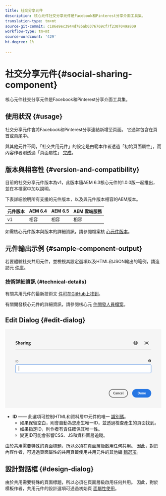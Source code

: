 ```yaml
---
title: 社交分享元件
description: 核心元件社交分享元件是Facebook和Pinterest分享介面工具集。
translation-type: tm+mt
source-git-commit: c186e9ec3944d785ab0376769cf7f2307049a809
workflow-type: tm+mt
source-wordcount: '429'
ht-degree: 1%

---
```



# 社交分享元件{#social-sharing-component}

核心元件社交分享元件是Facebook和Pinterest分享介面工具集。

## 使用狀況 {#usage}

社交分享元件會將Facebook和Pinterest分享連結新增至頁面。 它通常包含在頁首或頁尾中。

與其他元件不同，「社交共用元件」的設定是由範本作者透過「初始頁面屬性」，而內容作者則透過「頁面屬性」 [完成](https://docs.adobe.com/content/help/en/experience-manager-cloud-service/sites/authoring/features/templates.html)[](https://docs.adobe.com/content/help/en/experience-manager-cloud-service/sites/authoring/fundamentals/page-properties.html)。

## 版本與相容性 {#version-and-compatibility}

目前的社交分享元件版本為v1，此版本隨AEM 6.3核心元件的1.0.0版一起推出，並在本檔案中加以說明。

下表詳細說明所有支援的元件版本，以及與元件版本相容的AEM版本。

| 元件版本 | AEM 6.4 | AEM 6.5 | AEM 雲端服務 |
|--- |--- |--- |---|
| v1 | 相容 | 相容 | 相容 |

如需核心元件版本與版本的詳細資訊，請參閱檔案核 [心元件版本](/help/versions.md)。

## 元件輸出示例 {#sample-component-output}

若要體驗社交共用元件，並檢視其設定選項以及HTML和JSON輸出的範例，請造訪元 [件庫](https://adobe.com/go/aem_cmp_library_sharing)。

### 技術詳細資訊 {#technical-details}

有關共用元件的最新技術文 [件可在GitHub上找到](https://adobe.com/go/aem_cmp_tech_sharing_v1)。

有關開發核心元件的詳細資訊，請參閱核心元 [件開發人員檔案](/help/developing/overview.md)。

## Edit Dialog {#edit-dialog}

![共用元件的編輯對話框](/help/assets/sharing-edit.png)

* **ID** —— 此選項可控制HTML和資料層中元件的唯一 [識別碼](/help/developing/data-layer/overview.md)。
   * 如果保留空白，則會自動為您產生唯一ID，並透過檢查產生的頁面找到。
   * 如果指定ID，則作者有責任確保其唯一性。
   * 變更ID可能會影響CSS、JS和資料圖層追蹤。

由於共用需要特殊的頁面標題，所以必須在頁面層級啟用任何共用。 因此，對於內容作者，可通過頁面屬性的共用頁籤使用共用元件的其他編 [輯選項](https://docs.adobe.com/content/help/en/experience-manager-cloud-service/sites/authoring/fundamentals/page-properties.html)。

## 設計對話框 {#design-dialog}

由於共用需要特殊的頁面標題，所以必須在頁面層級啟用任何共用。 因此，對於模板作者，共用元件的設計選項可通過初始頁 [面屬性使用](https://docs.adobe.com/content/help/en/experience-manager-cloud-service/sites/authoring/features/templates.html)。
